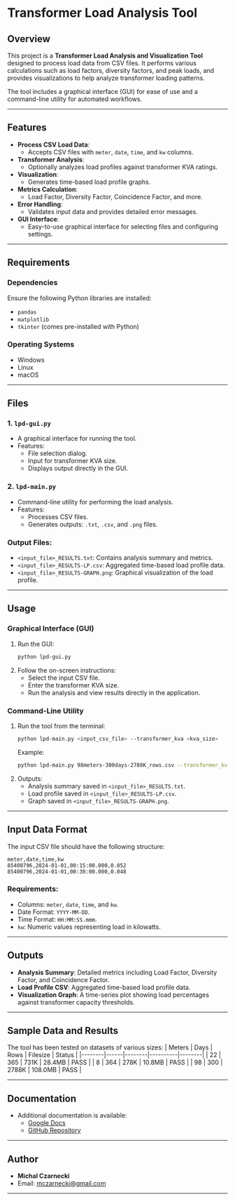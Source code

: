 
# Transformer Load Analysis Tool

## Overview
This project is a **Transformer Load Analysis and Visualization Tool** designed to process load data from CSV files. It performs various calculations such as load factors, diversity factors, and peak loads, and provides visualizations to help analyze transformer loading patterns.

The tool includes a graphical interface (GUI) for ease of use and a command-line utility for automated workflows.

---

## Features
- **Process CSV Load Data**:
  - Accepts CSV files with `meter`, `date`, `time`, and `kw` columns.
- **Transformer Analysis**:
  - Optionally analyzes load profiles against transformer KVA ratings.
- **Visualization**:
  - Generates time-based load profile graphs.
- **Metrics Calculation**:
  - Load Factor, Diversity Factor, Coincidence Factor, and more.
- **Error Handling**:
  - Validates input data and provides detailed error messages.
- **GUI Interface**:
  - Easy-to-use graphical interface for selecting files and configuring settings.

---

## Requirements
### Dependencies
Ensure the following Python libraries are installed:
- `pandas`
- `matplotlib`
- `tkinter` (comes pre-installed with Python)

### Operating Systems
- Windows
- Linux
- macOS

---

## Files
### 1. `lpd-gui.py`
- A graphical interface for running the tool.
- Features:
  - File selection dialog.
  - Input for transformer KVA size.
  - Displays output directly in the GUI.

### 2. `lpd-main.py`
- Command-line utility for performing the load analysis.
- Features:
  - Processes CSV files.
  - Generates outputs: `.txt`, `.csv`, and `.png` files.

### Output Files:
- `<input_file>_RESULTS.txt`: Contains analysis summary and metrics.
- `<input_file>_RESULTS-LP.csv`: Aggregated time-based load profile data.
- `<input_file>_RESULTS-GRAPH.png`: Graphical visualization of the load profile.

---

## Usage

### Graphical Interface (GUI)
1. Run the GUI:
   ```bash
   python lpd-gui.py
   ```
2. Follow the on-screen instructions:
   - Select the input CSV file.
   - Enter the transformer KVA size.
   - Run the analysis and view results directly in the application.

### Command-Line Utility
1. Run the tool from the terminal:
   ```bash
   python lpd-main.py <input_csv_file> --transformer_kva <kva_size>
   ```
   Example:
   ```bash
   python lpd-main.py 98meters-300days-2788K_rows.csv --transformer_kva 75
   ```
2. Outputs:
   - Analysis summary saved in `<input_file>_RESULTS.txt`.
   - Load profile saved in `<input_file>_RESULTS-LP.csv`.
   - Graph saved in `<input_file>_RESULTS-GRAPH.png`.

---

## Input Data Format
The input CSV file should have the following structure:
```csv
meter,date,time,kw
85400796,2024-01-01,00:15:00.000,0.052
85400796,2024-01-01,00:30:00.000,0.048
```

### Requirements:
- Columns: `meter`, `date`, `time`, and `kw`.
- Date Format: `YYYY-MM-DD`.
- Time Format: `HH:MM:SS.mmm`.
- `kw`: Numeric values representing load in kilowatts.

---

## Outputs
- **Analysis Summary**: Detailed metrics including Load Factor, Diversity Factor, and Coincidence Factor.
- **Load Profile CSV**: Aggregated time-based load profile data.
- **Visualization Graph**: A time-series plot showing load percentages against transformer capacity thresholds.

---

## Sample Data and Results
The tool has been tested on datasets of various sizes:
| Meters | Days | Rows   | Filesize | Status |
|--------|------|--------|----------|--------|
| 22     | 365  | 731K   | 28.4MB   | PASS   |
| 8      | 364  | 278K   | 10.8MB   | PASS   |
| 98     | 300  | 2788K  | 108.0MB  | PASS   |

---

## Documentation
- Additional documentation is available:
  - [Google Docs](https://tinyurl.com/cshac3an)
  - [GitHub Repository](https://github.com/michalcza/load-profile)

---

## Author
- **Michal Czarnecki**
- Email: mczarnecki@gmail.com

--- 

